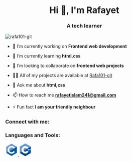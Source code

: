 <h1 align="center">Hi 👋, I'm Rafayet</h1>
<h3 align="center">A tech learner</h3>

<p align="left"> <img src="https://komarev.com/ghpvc/?username=rafa101-git&label=Profile%20views&color=0e75b6&style=flat" alt="rafa101-git" /> </p>

- 🔭 I’m currently working on **Frontend web development**

- 🌱 I’m currently learning **html,css**

- 👯 I’m looking to collaborate on **frontend web projects**

- 👨‍💻 All of my projects are available at [Rafa101-git](Rafa101-git)

- 💬 Ask me about **html,css**

- 📫 How to reach me **rafayetislam241@gmail.com**

- ⚡ Fun fact **I am your friendly neighbour**

<h3 align="left">Connect with me:</h3>
<p align="left">
</p>

<h3 align="left">Languages and Tools:</h3>
<p align="left"> <a href="https://www.cprogramming.com/" target="_blank" rel="noreferrer"> <img src="https://raw.githubusercontent.com/devicons/devicon/master/icons/c/c-original.svg" alt="c" width="40" height="40"/> </a> <a href="https://www.w3schools.com/cpp/" target="_blank" rel="noreferrer"> <img src="https://raw.githubusercontent.com/devicons/devicon/master/icons/cplusplus/cplusplus-original.svg" alt="cplusplus" width="40" height="40"/> </a> </p>
